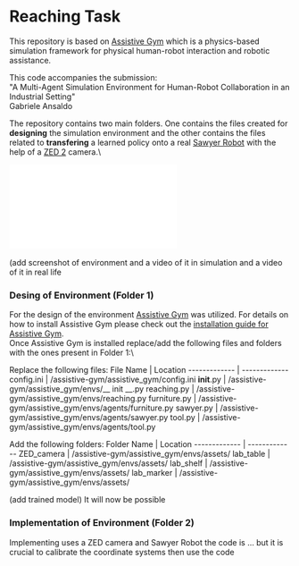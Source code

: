 # Reaching Task

This repository is based on [Assistive Gym](https://github.com/Healthcare-Robotics/assistive-gym) which is a physics-based simulation framework for physical human-robot interaction and robotic assistance. 

This code accompanies the submission:\
"A Multi-Agent Simulation Environment for Human-Robot Collaboration in an Industrial Setting"\
Gabriele Ansaldo


The repository contains two main folders. One contains the files created for **designing** the simulation environment and the other contains the files related to **transfering** a learned policy onto a real [Sawyer Robot](https://www.rethinkrobotics.com/sawyer) with the help of a [ZED 2](https://www.stereolabs.com/zed-2/) camera.\

![SMPL-X human meshes 1](images/Sim-VS-Real.pdf "SMPL-X human meshes 1")


(add screenshot of environment and a video of it in simulation and a video of it in real life

### Desing of Environment (Folder 1)
For the design of the environment [Assistive Gym](https://github.com/Healthcare-Robotics/assistive-gym) was utilized. For details on how to install Assistive Gym please check out the [installation guide for Assistive Gym](https://github.com/Healthcare-Robotics/assistive-gym/wiki/1.-Install).\
Once Assistive Gym is installed replace/add the following files and folders with the ones present in Folder 1:\

Replace the following files:
File Name     | Location
------------- | -------------
config.ini    | /assistive-gym/assistive_gym/config.ini
__init__.py   | /assistive-gym/assistive_gym/envs/__ init __.py
reaching.py   | /assistive-gym/assistive_gym/envs/reaching.py
furniture.py  | /assistive-gym/assistive_gym/envs/agents/furniture.py
sawyer.py     | /assistive-gym/assistive_gym/envs/agents/sawyer.py
tool.py       | /assistive-gym/assistive_gym/envs/agents/tool.py

Add the following folders:
Folder Name   | Location
------------- | -------------
ZED_camera    | /assistive-gym/assistive_gym/envs/assets/
lab_table     | /assistive-gym/assistive_gym/envs/assets/
lab_shelf     | /assistive-gym/assistive_gym/envs/assets/
lab_marker    | /assistive-gym/assistive_gym/envs/assets/

(add trained model)
It will now be possible
### Implementation of Environment (Folder 2)
Implementing uses a ZED camera and Sawyer Robot the code is ... but it is crucial to calibrate the coordinate systems then use the code
